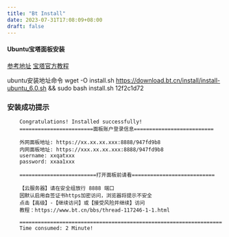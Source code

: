 ```yaml
---
title: "Bt Install"
date: 2023-07-31T17:08:09+08:00
draft: false
---
```


#### Ubuntu宝塔面板安装

[参考地址](https://www.bt.cn/bbs/thread-19376-1-1.html)
[宝塔官方教程](https://www.bt.cn/admin/servers#wcu)

ubuntu安装地址命令
    wget -O install.sh https://download.bt.cn/install/install-ubuntu_6.0.sh && sudo bash install.sh 12f2c1d72

### 安装成功提示
```
    Congratulations! Installed successfully!
    ========================面板账户登录信息==========================

    外网面板地址: https://xx.xx.xx.xxx:8888/947fd9b8
    内网面板地址: https://xxx.xx.xx.xxx:8888/947fd9b8
    username: xxqatxxx
    password: xxaa1xxx
    
    =========================打开面板前请看===========================

    【云服务器】请在安全组放行 8888 端口
    因默认启用自签证书https加密访问，浏览器将提示不安全
    点击【高级】-【继续访问】或【接受风险并继续】访问
    教程：https://www.bt.cn/bbs/thread-117246-1-1.html

    ==================================================================
    Time consumed: 2 Minute!
```

